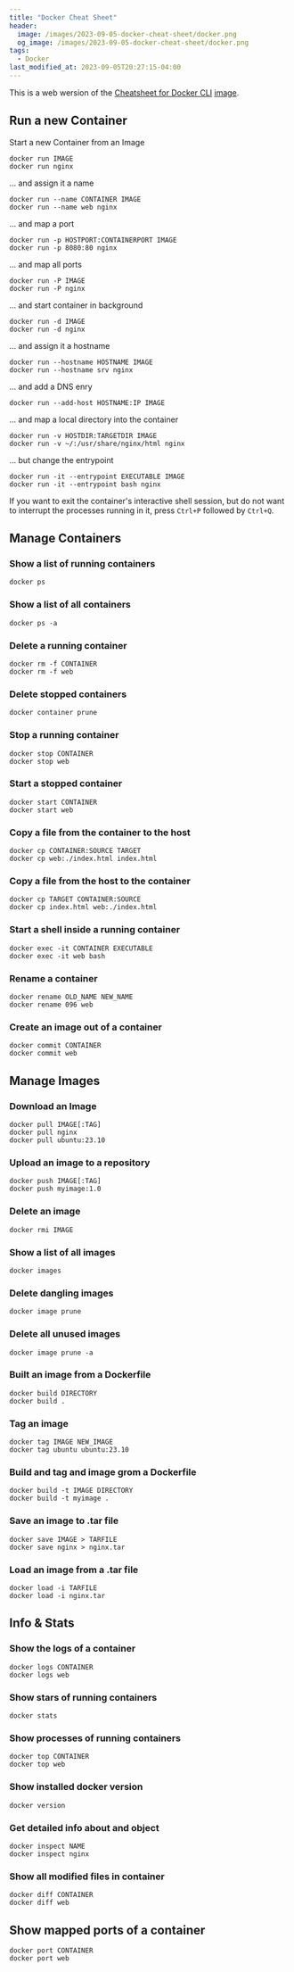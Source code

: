 ```yaml
---
title: "Docker Cheat Sheet"
header:
  image: /images/2023-09-05-docker-cheat-sheet/docker.png
  og_image: /images/2023-09-05-docker-cheat-sheet/docker.png
tags:
  - Docker
last_modified_at: 2023-09-05T20:27:15-04:00
---
```



This is a web wersion of the [Cheatsheet for Docker CLI](https://dockerlabs.collabnix.com/docker/cheatsheet/) [image](https://raw.githubusercontent.com/sangam14/dockercheatsheets/master/dockercheatsheet8.png).

## Run a new Container 

Start a new Container from an Image

```
docker run IMAGE 
docker run nginx
```

... and assign it a name

```
docker run --name CONTAINER IMAGE 
docker run --name web nginx
```

... and map a port

```
docker run -p HOSTPORT:CONTAINERPORT IMAGE 
docker run -p 8080:80 nginx
```

... and map all ports

```
docker run -P IMAGE 
docker run -P nginx
```

... and start container in background

```
docker run -d IMAGE
docker run -d nginx
```

... and assign it a hostname

```
docker run --hostname HOSTNAME IMAGE 
docker run --hostname srv nginx
```

... and add a DNS enry

```
docker run --add-host HOSTNAME:IP IMAGE 
```

... and map a local directory into the container

```
docker run -v HOSTDIR:TARGETDIR IMAGE
docker run -v ~/:/usr/share/nginx/html nginx 
```

... but change the entrypoint

```
docker run -it --entrypoint EXECUTABLE IMAGE
docker run -it --entrypoint bash nginx
```

If you want to exit the container's interactive shell session, but do not want to interrupt the processes running in it, press `Ctrl+P` followed by `Ctrl+Q`.


## Manage Containers 

### Show a list of running containers

```
docker ps
```

### Show a list of all containers

```
docker ps -a
```

### Delete a running container

```
docker rm -f CONTAINER
docker rm -f web
```

### Delete stopped containers

```
docker container prune
```

### Stop a running container

```
docker stop CONTAINER
docker stop web
```

### Start a stopped container

```
docker start CONTAINER
docker start web
```

### Copy a file from the container to the host

```
docker cp CONTAINER:SOURCE TARGET
docker cp web:./index.html index.html
```

### Copy a file from the host to the container

```
docker cp TARGET CONTAINER:SOURCE 
docker cp index.html web:./index.html 
```

### Start a shell inside a running container

```
docker exec -it CONTAINER EXECUTABLE
docker exec -it web bash
```

### Rename a container

```
docker rename OLD_NAME NEW_NAME
docker rename 096 web
```

### Create an image out of a container

```
docker commit CONTAINER
docker commit web
```




## Manage Images 

### Download an Image

``` 
docker pull IMAGE[:TAG] 
docker pull nginx
docker pull ubuntu:23.10
```

### Upload an image to a repository 

``` 
docker push IMAGE[:TAG] 
docker push myimage:1.0
```

### Delete an image

``` 
docker rmi IMAGE
```

### Show a list of all images

``` 
docker images
```

### Delete dangling images

``` 
docker image prune
```

### Delete all unused images

``` 
docker image prune -a
```

### Built an image from a Dockerfile

``` 
docker build DIRECTORY
docker build .
```

### Tag an image

``` 
docker tag IMAGE NEW_IMAGE
docker tag ubuntu ubuntu:23.10
```

### Build and tag and image grom a Dockerfile

``` 
docker build -t IMAGE DIRECTORY
docker build -t myimage .
```

### Save an image to .tar file

``` 
docker save IMAGE > TARFILE
docker save nginx > nginx.tar
```

### Load an image from a .tar file

``` 
docker load -i TARFILE
docker load -i nginx.tar
```


## Info & Stats

### Show the logs of a container

``` 
docker logs CONTAINER 
docker logs web
```

### Show stars of running containers

``` 
docker stats
```

### Show processes of running containers

``` 
docker top CONTAINER
docker top web
```

### Show installed docker version

``` 
docker version
```

### Get detailed info about and object

``` 
docker inspect NAME
docker inspect nginx
```
		 
### Show all modified files in container

``` 
docker diff CONTAINER
docker diff web
```
		 		 
## Show mapped ports of a container

``` 
docker port CONTAINER
docker port web
```				 